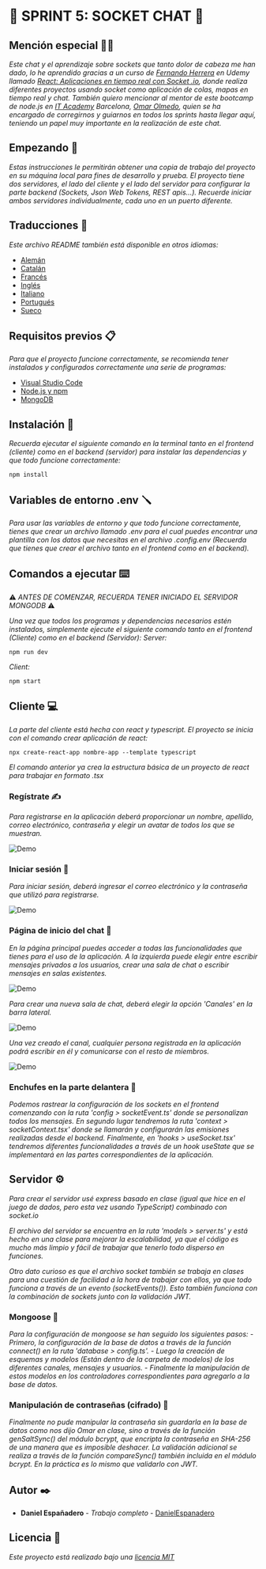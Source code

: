 # 💬 SPRINT 5: SOCKET CHAT 💬

## Mención especial 🙏🏻

_Este chat y el aprendizaje sobre sockets que tanto dolor de cabeza me han dado, lo he aprendido gracias a un curso de [Fernando Herrera](https://github.com/Klerith) en Udemy llamado [React: Aplicaciones en tiempo real con Socket .io](https://www.udemy.com/course/react-socket-io-fernando/), donde realiza diferentes proyectos usando socket como aplicación de colas, mapas en tiempo real y chat._
_También quiero mencionar al mentor de este bootcamp de node.js en [IT Academy](https://www.barcelonactiva.cat/es/itacademy#mesinfo) Barcelona, ​​[Omar Olmedo](https://github.com/StratocasterO), quien se ha encargado de corregirnos y guiarnos en todos los sprints hasta llegar aquí, teniendo un papel muy importante en la realización de este chat._

## Empezando 🚀

_Estas instrucciones le permitirán obtener una copia de trabajo del proyecto en su máquina local para fines de desarrollo y prueba._
_El proyecto tiene dos servidores, el lado del cliente y el lado del servidor para configurar la parte backend (Sockets, Json Web Tokens, REST apis...). Recuerde iniciar ambos servidores individualmente, cada uno en un puerto diferente._

## Traducciones 💬

_Este archivo README también está disponible en otros idiomas:_
- [Alemán](https://github.com/DanielEspanadero/sprint-5-socket-chat/blob/main/docs/README-de.md)
- [Catalán](https://github.com/DanielEspanadero/sprint-5-socket-chat/blob/main/docs/README-cat.md)
- [Francés](https://github.com/DanielEspanadero/sprint-5-socket-chat/blob/main/docs/README-fr.md)
- [Inglés](https://github.com/DanielEspanadero/sprint-5-socket-chat/blob/main/README.md)
- [Italiano](https://github.com/DanielEspanadero/sprint-5-socket-chat/blob/main/docs/README-it.md)
- [Portugués](https://github.com/DanielEspanadero/sprint-5-socket-chat/blob/main/docs/README-pt.md)
- [Sueco](https://github.com/DanielEspanadero/sprint-5-socket-chat/blob/main/docs/README-se.md)

## Requisitos previos 📋

_Para que el proyecto funcione correctamente, se recomienda tener instalados y configurados correctamente una serie de programas:_

- [Visual Studio Code](https://code.visualstudio.com/download)
- [Node.js y npm](https://nodejs.org/es/)
- [MongoDB](https://docs.mongodb.com/manual/installation/)

## Instalación 🔧

_Recuerda ejecutar el siguiente comando en la terminal tanto en el frontend (cliente) como en el backend (servidor) para instalar las dependencias y que todo funcione correctamente:_
```
npm install
```

## Variables de entorno .env 🪛

_Para usar las variables de entorno y que todo funcione correctamente, tienes que crear un archivo llamado .env para el cual puedes encontrar una plantilla con los datos que necesitas en el archivo .config.env (Recuerda que tienes que crear el archivo tanto en el frontend como en el backend)._

## Comandos a ejecutar ⌨️

⚠️ _ANTES DE COMENZAR, RECUERDA TENER INICIADO EL SERVIDOR MONGODB_ ⚠️

_Una vez que todos los programas y dependencias necesarios estén instalados, simplemente ejecute el siguiente comando tanto en el frontend (Cliente) como en el backend (Servidor):_
_Server:_
```
npm run dev
```
_Client:_
```
npm start
```

## Cliente 💻

_La parte del cliente está hecha con react y typescript. El proyecto se inicia con el comando crear aplicación de react:_
```
npx create-react-app nombre-app --template typescript
```

_El comando anterior ya crea la estructura básica de un proyecto de react para trabajar en formato .tsx_

### Regístrate ✍️

_Para registrarse en la aplicación deberá proporcionar un nombre, apellido, correo electrónico, contraseña y elegir un avatar de todos los que se muestran._

![Demo](https://github.com/DanielEspanadero/sprint-5-socket-chat/blob/main/docs/5.png)

### Iniciar sesión 🚪

_Para iniciar sesión, deberá ingresar el correo electrónico y la contraseña que utilizó para registrarse._

![Demo](https://github.com/DanielEspanadero/sprint-5-socket-chat/blob/main/docs/4.png)

### Página de inicio del chat 🏡

_En la página principal puedes acceder a todas las funcionalidades que tienes para el uso de la aplicación. A la izquierda puede elegir entre escribir mensajes privados a los usuarios, crear una sala de chat o escribir mensajes en salas existentes._

![Demo](https://github.com/DanielEspanadero/sprint-5-socket-chat/blob/main/docs/1.png)

_Para crear una nueva sala de chat, deberá elegir la opción 'Canales' en la barra lateral._

![Demo](https://github.com/DanielEspanadero/sprint-5-socket-chat/blob/main/docs/2.png)

_Una vez creado el canal, cualquier persona registrada en la aplicación podrá escribir en él y comunicarse con el resto de miembros._

![Demo](https://github.com/DanielEspanadero/sprint-5-socket-chat/blob/main/docs/3.png)

### Enchufes en la parte delantera 📨

_Podemos rastrear la configuración de los sockets en el frontend comenzando con la ruta 'config > socketEvent.ts' donde se personalizan todos los mensajes. En segundo lugar tendremos la ruta 'context > socketContext.tsx' donde se llamarán y configurarán las emisiones realizadas desde el backend. Finalmente, en 'hooks > useSocket.tsx' tendremos diferentes funcionalidades a través de un hook useState que se implementará en las partes correspondientes de la aplicación._

## Servidor ⚙️

_Para crear el servidor usé express basado en clase (igual que hice en el juego de dados, pero esta vez usando TypeScript) combinado con socket.io_

_El archivo del servidor se encuentra en la ruta 'models > server.ts' y está hecho en una clase para mejorar la escalabilidad, ya que el código es mucho más limpio y fácil de trabajar que tenerlo todo disperso en funciones._

_Otro dato curioso es que el archivo socket también se trabaja en clases para una cuestión de facilidad a la hora de trabajar con ellos, ya que todo funciona a través de un evento (socketEvents()). Esto también funciona con la combinación de sockets junto con la validación JWT._

### Mongoose 📝

_Para la configuración de mongoose se han seguido los siguientes pasos:_
_- Primero, la configuración de la base de datos a través de la función connect() en la ruta 'database > config.ts'._
_- Luego la creación de esquemas y modelos (Están dentro de la carpeta de modelos) de los diferentes canales, mensajes y usuarios._
_- Finalmente la manipulación de estos modelos en los controladores correspondientes para agregarlo a la base de datos._

### Manipulación de contraseñas (cifrado) 🔐

_Finalmente no pude manipular la contraseña sin guardarla en la base de datos como nos dijo Omar en clase, sino a través de la función genSaltSync() del módulo bcrypt, que encripta la contraseña en SHA-256 de una manera que es imposible deshacer. La validación adicional se realiza a través de la función compareSync() también incluida en el módulo bcrypt. En la práctica es lo mismo que validarlo con JWT._

## Autor ✒️

* **Daniel Españadero** - *Trabajo completo* - [DanielEspanadero](https://github.com/DanielEspanadero)

## Licencia 📄

_Este proyecto está realizado bajo una [licencia MIT](https://github.com/DanielEspanadero/sprint-5-socket-chat/blob/main/LICENSE)_